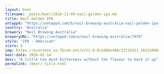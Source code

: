 ```yaml
---
layout: beer
filename: _posts/beer/2016-11-09-nail-golden-ipa.md
title: Nail Golden IPA
untappd: "https://untappd.com/b/nail-brewing-australia-nail-golden-ipa---gareth-skywalker-blc-6/1049709"
country: "Australia"
brewery: "Nail Brewing Australia"
breweryURL: "https://untappd.com/w/nail-brewing-australia/7970"
style: "IPA - American"
score: 6
img: https://scontent.xx.fbcdn.net/v/t1.0-0/p480x480/12733411_10153890412873745_394127344743781782_n.jpg?oh=51c5bd149e5c1ea205fed684185d2c72&oe=59156017
beer-date: 2016-02-14
desc: "A little too much bitterness without the flavour to back it up"
permalink: /beer/:title.html
---
```

